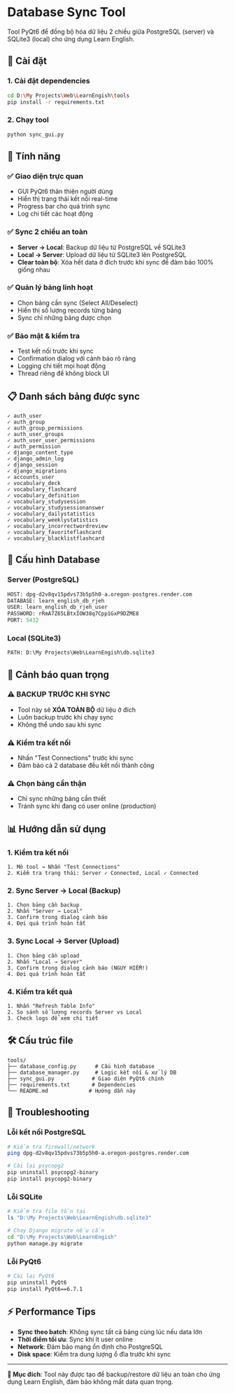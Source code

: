 # Database Sync Tool

Tool PyQt6 để đồng bộ hóa dữ liệu 2 chiều giữa PostgreSQL (server) và SQLite3 (local) cho ứng dụng Learn English.

## 🔧 Cài đặt

### 1. Cài đặt dependencies
```bash
cd D:\My Projects\Web\LearnEngish\tools
pip install -r requirements.txt
```

### 2. Chạy tool
```bash
python sync_gui.py
```

## 🎯 Tính năng

### ✅ **Giao diện trực quan**
- GUI PyQt6 thân thiện người dùng
- Hiển thị trạng thái kết nối real-time
- Progress bar cho quá trình sync
- Log chi tiết các hoạt động

### ✅ **Sync 2 chiều an toàn**
- **Server → Local**: Backup dữ liệu từ PostgreSQL về SQLite3
- **Local → Server**: Upload dữ liệu từ SQLite3 lên PostgreSQL
- **Clear toàn bộ**: Xóa hết data ở đích trước khi sync để đảm bảo 100% giống nhau

### ✅ **Quản lý bảng linh hoạt**
- Chọn bảng cần sync (Select All/Deselect)
- Hiển thị số lượng records từng bảng
- Sync chỉ những bảng được chọn

### ✅ **Bảo mật & kiểm tra**
- Test kết nối trước khi sync
- Confirmation dialog với cảnh báo rõ ràng
- Logging chi tiết mọi hoạt động
- Thread riêng để không block UI

## 📋 Danh sách bảng được sync

```
✓ auth_user
✓ auth_group
✓ auth_group_permissions
✓ auth_user_groups
✓ auth_user_user_permissions
✓ auth_permission
✓ django_content_type
✓ django_admin_log
✓ django_session
✓ django_migrations
✓ accounts_user
✓ vocabulary_deck
✓ vocabulary_flashcard
✓ vocabulary_definition
✓ vocabulary_studysession
✓ vocabulary_studysessionanswer
✓ vocabulary_dailystatistics
✓ vocabulary_weeklystatistics
✓ vocabulary_incorrectwordreview
✓ vocabulary_favoriteflashcard
✓ vocabulary_blacklistflashcard
```

## 🔐 Cấu hình Database

### Server (PostgreSQL)
```python
HOST: dpg-d2v8qv15pdvs73b5p5h0-a.oregon-postgres.render.com
DATABASE: learn_english_db_rjeh
USER: learn_english_db_rjeh_user
PASSWORD: rRmA7Z65LBtxIOW38q7Cpp1GxP9DZME8
PORT: 5432
```

### Local (SQLite3)
```python
PATH: D:\My Projects\Web\LearnEngish\db.sqlite3
```

## 🚨 Cảnh báo quan trọng

### ⚠️ **BACKUP TRƯỚC KHI SYNC**
- Tool này sẽ **XÓA TOÀN BỘ** dữ liệu ở đích
- Luôn backup trước khi chạy sync
- Không thể undo sau khi sync

### ⚠️ **Kiểm tra kết nối**
- Nhấn "Test Connections" trước khi sync
- Đảm bảo cả 2 database đều kết nối thành công

### ⚠️ **Chọn bảng cẩn thận**
- Chỉ sync những bảng cần thiết
- Tránh sync khi đang có user online (production)

## 📊 Hướng dẫn sử dụng

### 1. **Kiểm tra kết nối**
```
1. Mở tool → Nhấn "Test Connections"
2. Kiểm tra trạng thái: Server ✓ Connected, Local ✓ Connected
```

### 2. **Sync Server → Local (Backup)**
```
1. Chọn bảng cần backup
2. Nhấn "Server → Local"
3. Confirm trong dialog cảnh báo
4. Đợi quá trình hoàn tất
```

### 3. **Sync Local → Server (Upload)**
```
1. Chọn bảng cần upload
2. Nhấn "Local → Server"
3. Confirm trong dialog cảnh báo (NGUY HIỂM!)
4. Đợi quá trình hoàn tất
```

### 4. **Kiểm tra kết quả**
```
1. Nhấn "Refresh Table Info"
2. So sánh số lượng records Server vs Local
3. Check logs để xem chi tiết
```

## 🛠️ Cấu trúc file

```
tools/
├── database_config.py      # Cấu hình database
├── database_manager.py     # Logic kết nối & xử lý DB
├── sync_gui.py            # Giao diện PyQt6 chính
├── requirements.txt       # Dependencies
└── README.md             # Hướng dẫn này
```

## 🔧 Troubleshooting

### Lỗi kết nối PostgreSQL
```bash
# Kiểm tra firewall/network
ping dpg-d2v8qv15pdvs73b5p5h0-a.oregon-postgres.render.com

# Cài lại psycopg2
pip uninstall psycopg2-binary
pip install psycopg2-binary
```

### Lỗi SQLite
```bash
# Kiểm tra file tồn tại
ls "D:\My Projects\Web\LearnEngish\db.sqlite3"

# Chạy Django migrate nếu cần
cd "D:\My Projects\Web\LearnEngish"
python manage.py migrate
```

### Lỗi PyQt6
```bash
# Cài lại PyQt6
pip uninstall PyQt6
pip install PyQt6==6.7.1
```

## ⚡ Performance Tips

- **Sync theo batch**: Không sync tất cả bảng cùng lúc nếu data lớn
- **Thời điểm tối ưu**: Sync khi ít user online
- **Network**: Đảm bảo mạng ổn định cho PostgreSQL
- **Disk space**: Kiểm tra dung lượng ổ đĩa trước khi sync

---

**🎯 Mục đích**: Tool này được tạo để backup/restore dữ liệu an toàn cho ứng dụng Learn English, đảm bảo không mất data quan trọng.